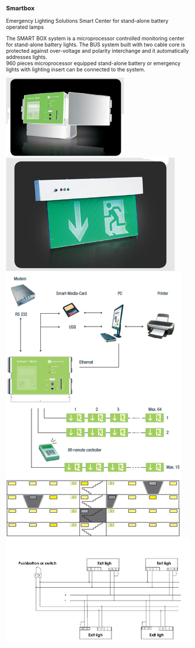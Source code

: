 ### Smartbox
Emergency Lighting Solutions Smart Center for stand-alone battery operated lamps

The SMART BOX system is a microprocessor controlled monitoring center for stand-alone
battery lights. The BUS system built with two cable core is protected against over-voltage
and polarity interchange and it automatically addresses lights. <br> 960 pieces microprocessor
equipped stand-alone battery or emergency lights with lighting insert can be connected
to the system.

![Smartbox1](doc/smartbox1.png)
![Smartbox2](doc/smartbox2.png)
![Smartbox3](doc/smartbox3.png)
![Smartbox4](doc/smartbox4.png)